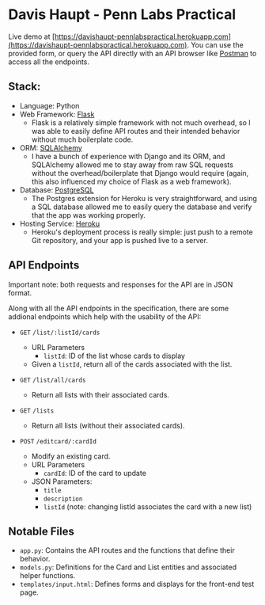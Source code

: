 # Davis Haupt - Penn Labs Practical

Live demo at [https://davishaupt-pennlabspractical.herokuapp.com](https://davishaupt-pennlabspractical.herokuapp.com). 
You can use the provided form, 
or query the API directly with an API browser like [Postman](https://www.getpostman.com/) to access all the endpoints.

## Stack:
- Language: Python
- Web Framework: [Flask](http://flask.pocoo.org/)
    - Flask is a relatively simple framework with not much overhead, 
    so I was able to easily define API routes and their intended behavior without much boilerplate code.
- ORM: [SQLAlchemy](https://www.sqlalchemy.org/)
    - I have a bunch of experience with Django and its ORM, and SQLAlchemy allowed me to stay away from raw SQL requests
    without the overhead/boilerplate that Django would require 
    (again, this also influenced my choice of Flask as a web framework).
- Database: [PostgreSQL](https://www.postgresql.org/)
    - The Postgres extension for Heroku is very straightforward, 
    and using a SQL database allowed me to easily query the database and verify that the app was working properly.
- Hosting Service: [Heroku](https://www.heroku.com/home)
    - Heroku's deployment process is really simple: just push to a remote Git repository, 
    and your app is pushed live to a server.

## API Endpoints
Important note: both requests and responses for the API are in JSON format.

Along with all the API endpoints in the specification, 
there are some addional endpoints which help with the usability of the API:

- `GET` `/list/:listId/cards`
    - URL Parameters
        - `listId`: ID of the list whose cards to display
    - Given a `listId`, return all of the cards associated with the list.
- `GET` `/list/all/cards`
    - Return all lists with their associated cards.
    
- `GET` `/lists`
    - Return all lists (without their associated cards).
    
- `POST` `/editcard/:cardId`
    - Modify an existing card.
    - URL Parameters
        - `cardId`: ID of the card to update
    - JSON Parameters:
        - `title`
        - `description`
        - `listId` (note: changing listId associates the card with a new list)
    
## Notable Files
- `app.py`: Contains the API routes and the functions that define their behavior.
- `models.py`: Definitions for the Card and List entities and associated helper functions.
- `templates/input.html`: Defines forms and displays for the front-end test page.
